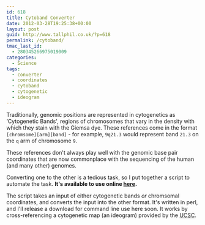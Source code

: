 ```yaml
---
id: 618
title: Cytoband Converter
date: 2012-03-28T19:25:38+00:00
layout: post
guid: http://www.tallphil.co.uk/?p=618
permalink: /cytoband/
tmac_last_id:
  - 280345266975019009
categories:
  - Science
tags:
  - converter
  - coordinates
  - cytoband
  - cytogenetic
  - ideogram
---
```

Traditionally, genomic positions are represented in cytogenetics as &#8216;Cytogenetic Bands', regions of chromosomes that vary in the density with which they stain with the Giemsa dye. These references come in the format `[chromsome][arm][band]` - for example, `9q21.3` would represent band `21.3` on the `q` arm of chromosome `9`.

These references don't always play well with the genomic base pair coordinates that are now commonplace with the sequencing of the human (and many other) genomes.

Converting one to the other is a tedious task, so I put together a script to automate the task. **It's available to use online [here](http://www.tallphil.co.uk/bioinformatics/cytobands/ "cytoband converter").**



The script takes an input of either cytogenetic bands _or_ chromsomal coordinates, and converts the input into the other format. It's written in perl, and I'll release a download for command line use here soon. It works by cross-referencing a cytogenetic map (an ideogram) provided by the [UCSC](http://genome.ucsc.edu/cgi-bin/hgTables "UCSC Table Browser").